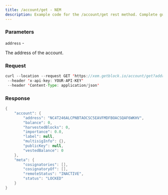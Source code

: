 ```yaml
---
title: /account/get - NEM
description: Example code for the /account/get rest method. Сomplete guide on how to use /account/get rest in GetBlock.io Web3 documentation.
---
```


### Parameters


`address` -

The address of the account.

### Request

``` java
curl --location --request GET 'https://xem.getblock.io/account/get?address=NC4T246ALCPNBTAOCSC5EAVFMDFBOACSQAF6WKHV'
 --header 'x-api-key: YOUR-API-KEY'
 --header 'Content-Type: application/json'
```

###  Response

``` java
{
    "account": {
        "address": "NC4T246ALCPNBTAOCSC5EAVFMDFBOACSQAF6WKHV",
        "balance": 0,
        "harvestedBlocks": 0,
        "importance": 0.0,
        "label": null,
        "multisigInfo": {},
        "publicKey": null,
        "vestedBalance": 0
    },
    "meta": {
        "cosignatories": [],
        "cosignatoryOf": [],
        "remoteStatus": "INACTIVE",
        "status": "LOCKED"
    }
}
```

